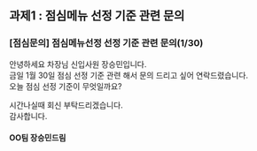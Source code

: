 ## 과제1 : 점심메뉴 선정 기준 관련 문의

### [점심문의] 점심메뉴선정 선정 기준 관련 문의(1/30)

안녕하세요 차장님 신입사원 장승민입니다.<br/>
금일 1월 30일 점심 선정 기준 관련 해서 문의 드리고 싶어 연락드렸습니다.<br/>
오늘 점심 선정 기준이 무엇일까요?<br/>

시간나실때 회신 부탁드리겠습니다.<br/>
감사합니다.<br/>

#### OO팀 장승민드림
